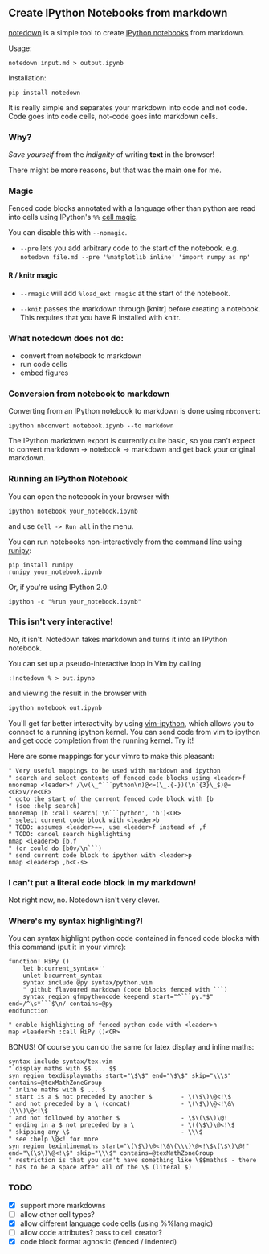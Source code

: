 Create IPython Notebooks from markdown
--------------------------------------

[notedown] is a simple tool to create [IPython notebooks][ipython]
from markdown.

[ipython]: http://www.ipython.org/notebook
[notedown]: http://github.com/aaren/notedown

Usage:

    notedown input.md > output.ipynb

Installation:

    pip install notedown


It is really simple and separates your markdown into code and not
code. Code goes into code cells, not-code goes into markdown cells.


### Why?

*Save yourself* from the *indignity* of writing **text** in the browser!

There might be more reasons, but that was the main one for me.


### Magic

Fenced code blocks annotated with a language other than python are
read into cells using IPython's `%%` [cell magic][].

[cell magic]: http://nbviewer.ipython.org/github/ipython/ipython/blob/1.x/examples/notebooks/Cell%20Magics.ipynb

You can disable this with `--nomagic`.

- `--pre` lets you add arbitrary code to the start of the notebook.
  e.g. `notedown file.md --pre '%matplotlib inline' 'import numpy as np'`

#### R / knitr magic

- `--rmagic` will add `%load_ext rmagic` at the start of the notebook.

- `--knit` passes the markdown through [knitr] before creating a
  notebook. This requires that you have R installed with knitr.


### What notedown does **not** do:

- convert from notebook to markdown
- run code cells
- embed figures


### Conversion from notebook to markdown

Converting from an IPython notebook to markdown is done using
`nbconvert`:

    ipython nbconvert notebook.ipynb --to markdown

The IPython markdown export is currently quite basic, so you can't
expect to convert markdown -> notebook -> markdown and get back your
original markdown.


### Running an IPython Notebook

You can open the notebook in your browser with

    ipython notebook your_notebook.ipynb

and use `Cell -> Run all` in the menu.

You can run notebooks non-interactively from the command line using
[runipy]:

    pip install runipy
    runipy your_notebook.ipynb

Or, if you're using IPython 2.0:

    ipython -c "%run your_notebook.ipynb"

[runipy]: https://github.com/paulgb/runipy


### This isn't very interactive!

No, it isn't. Notedown takes markdown and turns it into an IPython
notebook.

You can set up a pseudo-interactive loop in Vim by calling

```viml
:!notedown % > out.ipynb
```

and viewing the result in the browser with

```bash
ipython notebook out.ipynb
```

You'll get far better interactivity by using [vim-ipython],
which allows you to connect to a running ipython kernel. You can
send code from vim to ipython and get code completion from the
running kernel. Try it!

[vim-ipython]: http://www.github.com/ivanov/vim-ipython

Here are some mappings for your vimrc to make this pleasant:
    
```viml
" Very useful mappings to be used with markdown and ipython
" search and select contents of fenced code blocks using <leader>f
nnoremap <leader>f /\v(\_^```python\n)@<=(\_.{-})(\n`{3}\_$)@=<CR>v//e<CR>
" goto the start of the current fenced code block with [b
" (see :help search)
nnoremap [b :call search('\n```python', 'b')<CR>
" select current code block with <leader>b
" TODO: assumes <leader>==, use <leader>f instead of ,f
" TODO: cancel search highlighting
nmap <leader>b [b,f
" (or could do [b0v/\n```)
" send current code block to ipython with <leader>p
nmap <leader>p ,b<C-s>
```

### I can't put a literal code block in my markdown!

Not right now, no. Notedown isn't very clever.


### Where's my syntax highlighting?!

You can syntax highlight python code contained in fenced code blocks
with this command (put it in your vimrc):

```viml
function! HiPy ()
    let b:current_syntax=''
    unlet b:current_syntax
    syntax include @py syntax/python.vim
    " github flavoured markdown (code blocks fenced with ```)
    syntax region gfmpythoncode keepend start="^```py.*$" end=/^\s*```$\n/ contains=@py
endfunction

" enable highlighting of fenced python code with <leader>h
map <leader>h :call HiPy ()<CR>
```

BONUS! Of course you can do the same for latex display and inline maths:

```viml
syntax include syntax/tex.vim
" display maths with $$ ... $$
syn region texdisplaymaths start="\$\$" end="\$\$" skip="\\\$" contains=@texMathZoneGroup
" inline maths with $ ... $
" start is a $ not preceded by another $        - \(\$\)\@<!\$
" and not preceded by a \ (concat)              - \(\$\)\@<!\&\(\\\)\@<!\$
" and not followed by another $                 - \$\(\$\)\@!
" ending in a $ not preceded by a \             - \((\$\)\@<!\$
" skipping any \$                               - \\\$
" see :help \@<! for more
syn region texinlinemaths start="\(\$\)\@<!\&\(\\\)\@<!\$\(\$\)\@!" end="\(\$\)\@<!\$" skip="\\\$" contains=@texMathZoneGroup
" restriction is that you can't have something like \$$maths$ - there
" has to be a space after all of the \$ (literal $)
```

### TODO

- [x] support more markdowns
- [ ] allow other cell types?
- [x] allow different language code cells (using %%lang magic)
- [ ] allow code attributes? pass to cell creator?
- [x] code block format agnostic (fenced / indented)
